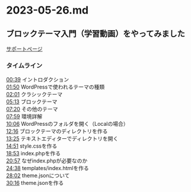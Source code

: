# 2023-05-26.md

ブロックテーマ入門（学習動画）をやってみました
-

[サポートページ](https://www.youtube.com/redirect?event=video_description&redir_token=QUFFLUhqbFZEWlVtWHJkNVRpTkt5dm9WQUVadU4xcHBPZ3xBQ3Jtc0tsV2R2UEpGV0h2MTRPYUhNenZjR0FweHRaNUJqRVZ4NWRQLWpXTHY0Q05NZ3psYkw3QzFvQlFGc0VieGNkb2VMUldtaVJaOFEwYUFyRXNkNjkwOFJUd2pIeFpCX014UDdBT2Z0MVNWcDBVeExVcnoxWQ&q=https%3A%2F%2Fhook-wp.com%2Finfo%2Flearn%2Fintroduction-block-theme-with-low-code&v=SSTF--RhicQ)

### タイムライン
[00:39](https://www.youtube.com/watch?v=SSTF--RhicQ&t=39s) イントロダクション  
[01:50](https://www.youtube.com/watch?v=SSTF--RhicQ&t=110s) WordPressで使われるテーマの種類  
[02:01](https://www.youtube.com/watch?v=SSTF--RhicQ&t=121s) クラシックテーマ  
[05:13](https://www.youtube.com/watch?v=SSTF--RhicQ&t=313s) ブロックテーマ  
[07:20](https://www.youtube.com/watch?v=SSTF--RhicQ&t=440s) その他のテーマ  
[07:59](https://www.youtube.com/watch?v=SSTF--RhicQ&t=479s) 環境詳解  
[10:06](https://www.youtube.com/watch?v=SSTF--RhicQ&t=606s) WordPressのフォルダを開く（Localの場合）  
[12:16](https://www.youtube.com/watch?v=SSTF--RhicQ&t=736s) ブロックテーマのディレクトリを作る  
[13:25](https://www.youtube.com/watch?v=SSTF--RhicQ&t=805s) テキストエディターでディレクトリを開く  
[14:51](https://www.youtube.com/watch?v=SSTF--RhicQ&t=891s) style.cssを作る  
[18:53](https://www.youtube.com/watch?v=SSTF--RhicQ&t=1133s) index.phpを作る  
[20:57](https://www.youtube.com/watch?v=SSTF--RhicQ&t=1257s) なぜindex.phpが必要なのか  
[24:38](https://www.youtube.com/watch?v=SSTF--RhicQ&t=1478s) templates/index.htmlを作る  
[28:02](https://www.youtube.com/watch?v=SSTF--RhicQ&t=1682s) theme.jsonについて  
[30:16](https://www.youtube.com/watch?v=SSTF--RhicQ&t=1816s) theme.jsonを作る  

